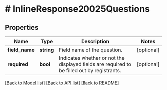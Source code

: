 # # InlineResponse20025Questions

## Properties

Name | Type | Description | Notes
------------ | ------------- | ------------- | -------------
**field_name** | **string** | Field name of the question. | [optional] 
**required** | **bool** | Indicates whether or not the displayed fields are required to be filled out by registrants. | [optional] 

[[Back to Model list]](../../README.md#documentation-for-models) [[Back to API list]](../../README.md#documentation-for-api-endpoints) [[Back to README]](../../README.md)


